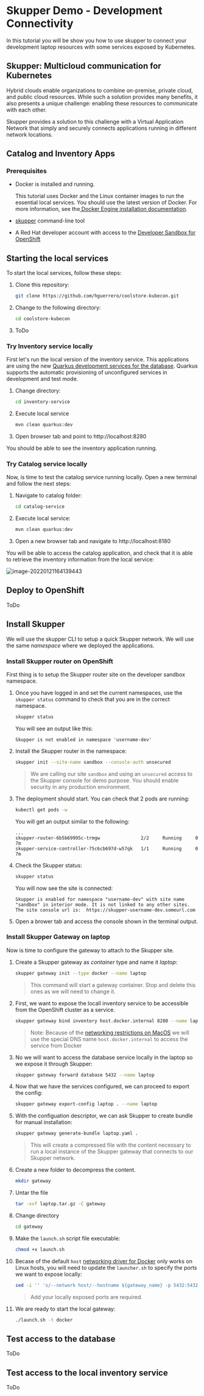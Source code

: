 # Skupper Demo - Development Connectivity

In this tutorial you will be show you how to use skupper to connect your development laptop resources with some services exposed by Kubernetes.

## Skupper: Multicloud communication for Kubernetes

Hybrid clouds enable organizations to combine on-premise, private  cloud, and public cloud resources. While such a solution provides many benefits, it also presents a unique  challenge: enabling these resources to communicate with each other.

Skupper provides a solution to this challenge with a Virtual  Application Network that simply and securely connects applications  running in different network locations.

## Catalog and Inventory Apps

### Prerequisites

* Docker is installed and running.

  This tutorial uses Docker and the Linux container images  to run the essential local services. You should use the latest version  of Docker. For more information, see the[ Docker Engine installation documentation](https://docs.docker.com/engine/installation/).

* [skupper](https://skupper.io/start/index.html#step-1-install-the-skupper-command-line-tool-in-your-environment) command-line tool

* A Red Hat developer account with access to the [Developer Sandbox for OpenShift](https://developers.redhat.com/developer-sandbox/get-started)

## Starting the local services

To start the local services, follow these steps:

1. Clone this repository:

   ```sh
   git clone https://github.com/hguerrero/coolstore-kubecon.git
   ```

2. Change to the following directory:

   ```sh
   cd coolstore-kubecon
   ```

3. ToDo

### Try Inventory service locally

First let's run the local version of the inventory service. This applications are using the new [Quarkus development services for the database](https://quarkus.io/guides/dev-services#databases). Quarkus supports the automatic provisioning of unconfigured services in development and test mode. 

1. Change directory:

    ```sh
    cd inventory-service
    ```

2. Execute local service 

    ```sh
    mvn clean quarkus:dev
    ```

3. Open browser tab and point to http://localhost:8280

You should be able to see the inventory application running.



### Try Catalog service locally

Now, is time to test the catalog service running locally. Open a new terminal and follow the next steps:

1. Navigate to catalog folder:

   ```sh
   cd catalog-service
   ```

2. Execute local service:

   ```sh
   mvn clean quarkus:dev
   ```

3. Open a new browser tab and navigate to http://localhost:8180

You will be able to access the catalog application, and check that it is able to retrieve the inventory information from the local service:

![image-20220121164139443](/Users/hguerrer/git/coolstore-kubecon/image-20220121164139443.png)

## Deploy to OpenShift

ToDo

## Install Skupper

We will use the skupper CLI to setup a quick Skupper network. We will use the same _namespace_ where we deployed the applications.

### Install Skupper router on OpenShift

First thing is to setup the Skupper router site on the developer sandbox namespace.

1. Once you have logged in and set the current namespaces, use the `skupper status` command to check that you are in the correct namespace.

   ```sh
   skupper status
   ```

   You will see an output like this:

   ```log
   Skupper is not enabled in namespace 'username-dev'
   ```

2. Install the Skupper router in the namespace:

   ```sh
   skupper init --site-name sandbox --console-auth unsecured
   ```

   > We are calling our site `sandbox` and using an `unsecured` access to the Skupper console for demo purpose. You should enable security in any production environment.

3. The deployment should start. You can check that 2 pods are running:

   ```sh
   kubectl get pods -w
   ```

   You will get an output similar to the following:

   ```log
   ...
   skupper-router-6b5b69995c-trmgw               2/2     Running     0          7m
   skupper-service-controller-75c6cb697d-w57qk   1/1     Running     0          7m
   ```

4. Check the Skupper status:

   ```sh
   skupper status
   ```

   You will now see the site is connected:

   ```log
   Skupper is enabled for namespace "username-dev" with site name "sandbox" in interior mode. It is not linked to any other sites.
   The site console url is:  https://skupper-username-dev.someurl.com
   ```

5. Open a brower tab and access the console shown in the terminal output.

### Install Skupper Gateway on laptop

Now is time to configure the gateway to attach to the Skupper site.

1. Create a Skupper gateway as *container* type and name it *laptop*:
    ```sh
    skupper gateway init --type docker --name laptop
    ```
    > This command will start a gateway container. Stop and delete this ones as we will need to change it.

2. First, we want to expose the locall inventory service to be accessible from the OpenShift cluster as a service.
    ```sh
    skupper gateway bind inventory host.docker.internal 8280 --name laptop
    ```
    > Note: Because of the [networking restrictions on MacOS](https://docs.docker.com/desktop/mac/networking/) we will use the special DNS name `host.docker.internal` to access the service from Docker

3. No we will want to access the database service locally in the laptop so we expose it through Skupper:

    ```sh
    skupper gateway forward database 5432 --name laptop
    ```

4. Now that we have the services configured, we can proceed to export the config:

    ```sh
    skupper gateway export-config laptop . --name laptop
    ```

5. With the configuation descriptor, we can ask Skupper to create bundle for manual installation:

    ```sh
    skupper gateway generate-bundle laptop.yaml .
    ```

    > This will create a compressed file with the content necessary to run a local instance of the Skupper gateway that connects to our Skupper network.

6. Create a new folder to decompress the content.

    ```sh
    mkdir gateway
    ```

7. Untar the file

    ```sh
    tar -xvf laptop.tar.gz -C gateway
    ```

8. Change directory

    ```sh
    cd gateway
    ```

9. Make the `launch.sh` script file executable:

    ```sh
    chmod +x launch.sh
    ```

10. Becase of the default `host` [networking driver for Docker](https://docs.docker.com/network/host/) only works on Linux hosts, you will need to update the `launcher.sh` to specify the ports we want to expose locally:

    ```sh
    sed -i '' 's/--network host/--hostname ${gateway_name} -p 5432:5432 -p 55672:55672 -p 5671:5671 -p 5672:5672/' launch.sh
    ```
    > Add your locally exposed ports are required.

11. We are ready to start the local gateway:

    ```sh
    ./launch.sh -t docker
    ```

## Test access to the database

ToDo

## Test access to the local inventory service

ToDo
